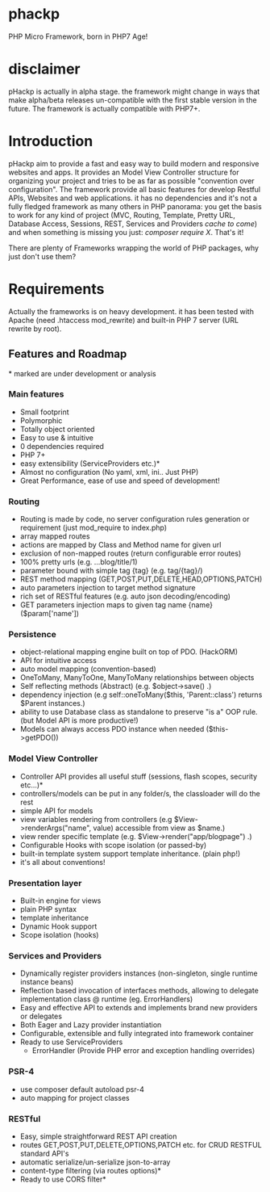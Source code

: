 # phackp
PHP Micro Framework, born in PHP7 Age!

# disclaimer

pHackp is actually in alpha stage.
the framework might change in ways that make alpha/beta releases un-compatible with the first stable version in the future.
The framework is actually compatible with PHP7+.

# Introduction
pHackp aim to provide a fast and easy way to build modern and responsive websites and apps.
It provides an Model View Controller structure for organizing your project and tries to be as far as possible "convention over configuration".
The framework provide all basic features for develop Restful APIs, Websites and web applications. it has no dependencies and it's not a fully fledged framework as many others in PHP panorama: you get the basis to work for any kind of project (MVC, Routing, Template, Pretty URL, Database Access, Sessions, REST, Services and Providers *cache to come*) and when something is missing you just: *composer require X*. That's it!

There are plenty of Frameworks wrapping the world of PHP packages, why just don't use them?

# Requirements
Actually the frameworks is on heavy development. it has been tested with Apache (need .htaccess mod_rewrite) and built-in PHP 7 server (URL rewrite by root).


## Features and Roadmap
\* marked are under development or analysis

### Main features
  * Small footprint
  * Polymorphic
  * Totally object oriented
  * Easy to use & intuitive
  * 0 dependencies required
  * PHP 7+
  * easy extensibility (ServiceProviders etc.)*
  * Almost no configuration (No yaml, xml, ini.. Just PHP)
  * Great Performance, ease of use and speed of development!

### Routing
  * Routing is made by code, no server configuration rules generation or requirement (just mod_require to index.php)
  * array mapped routes
  * actions are mapped by Class and Method name for given url
  * exclusion of non-mapped routes (return configurable error routes)
  * 100% pretty urls (e.g. ...blog/title/1)
  * parameter bound with simple tag {tag} (e.g. tag/{tag}/)
  * REST method mapping (GET,POST,PUT,DELETE,HEAD,OPTIONS,PATCH)
  * auto parameters injection to target method signature
  * rich set of RESTful features (e.g. auto json decoding/encoding)
  * GET parameters injection maps to given tag name {name} ($param['name'])

### Persistence
   * object-relational mapping engine built on top of PDO. (HackORM)
   * API for intuitive access
   * auto model mapping (convention-based)
   * OneToMany, ManyToOne, ManyToMany relationships between objects
   * Self reflecting methods (Abstract) (e.g. $object->save() .)
   * dependency injection (e.g self::oneToMany($this, 'Parent::class') returns $Parent instances.)
   * ability to use Database class as standalone to preserve "is a" OOP rule. (but Model API is more productive!)
   * Models can always access PDO instance when needed ($this->getPDO())
   
### Model View Controller
  * Controller API provides all useful stuff (sessions, flash scopes, security etc...)*
  * controllers/models can be put in any folder/s, the classloader will do the rest
  * simple API for models
  * view variables rendering from controllers (e.g $View->renderArgs("name", value) accessible from view as $name.)
  * view render specific template (e.g. $View->render("app/blogpage") .)
  * Configurable Hooks with scope isolation (or passed-by)
  * built-in template system support template inheritance. (plain php!)
  * it's all about conventions!

### Presentation layer
  * Built-in engine for views
   * plain PHP syntax
   * template inheritance
   * Dynamic Hook support
   * Scope isolation (hooks)
   
### Services and Providers
   * Dynamically register providers instances (non-singleton, single runtime instance beans)
   * Reflection based invocation of interfaces methods, allowing to delegate implementation class @ runtime (eg. ErrorHandlers)
   * Easy and effective API to extends and implements brand new providers or delegates
   * Both Eager and Lazy provider instantiation
   * Configurable, extensible and fully integrated into framework container
   * Ready to use ServiceProviders
     * ErrorHandler (Provide PHP error and exception handling overrides)
   
 
### PSR-4
  * use composer default autoload psr-4
  * auto mapping for project classes
  
### RESTful
  * Easy, simple straightforward REST API creation
  * routes GET,POST,PUT,DELETE,OPTIONS,PATCH etc. for CRUD RESTFUL standard API's
  * automatic serialize/un-serialize json-to-array
  * content-type filtering (via routes options)*
  * Ready to use CORS filter*
